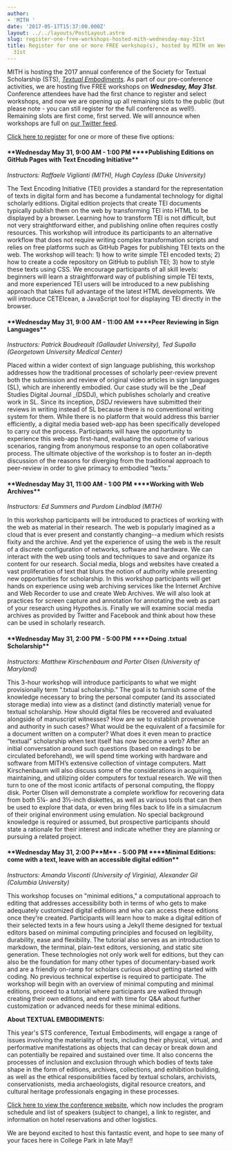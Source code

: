 ```yaml
---
author:
- 'MITH '
date: '2017-05-17T15:37:00.000Z'
layout: ../../layouts/PostLayout.astro
slug: register-one-free-workshops-hosted-mith-wednesday-may-31st
title: Register for one or more FREE workshop(s), hosted by MITH on Wednesday, May
  31st
---
```


MITH is hosting the 2017 annual conference of the Society for Textual Scholarship (STS), [_Textual Embodiments_](http://mith.umd.edu/sts2017). As part of our pre-conference activities, we are hosting five FREE workshops on **_Wednesday, May 31st_**. Conference attendees have had the first chance to register and select workshops, and now we are opening up all remaining slots to the public (but please note - you can still register for the full conference as well!). Remaining slots are first come, first served. We will announce when workshops are full on [our Twitter feed](https://twitter.com/UMD_MITH).

[Click here to register](https://app.certain.com/profile/form/index.cfm?PKformID=0x25604792c18) for one or more of these five options:

#### **Wednesday May 31, 9:00 AM - 1:00 PM \*\***Publishing Editions on GitHub Pages with Text Encoding Initiative\*\*

_Instructors: Raffaele Viglianti (MITH), Hugh Cayless (Duke University)_

The Text Encoding Initiative (TEI) provides a standard for the representation of texts in digital form and has become a fundamental technology for digital scholarly editions. Digital edition projects that create TEI documents typically publish them on the web by transforming TEI into HTML to be displayed by a browser. Learning how to transform TEI is not difficult, but not very straightforward either, and publishing online often requires costly resources. This workshop will introduce its participants to an alternative workflow that does not require writing complex transformation scripts and relies on free platforms such as GitHub Pages for publishing TEI texts on the web. The workshop will teach: 1) how to write simple TEI encoded texts; 2) how to create a code repository on GitHub to publish TEI; 3) how to style these texts using CSS. We encourage participants of all skill levels: beginners will learn a straightforward way of publishing simple TEI texts, and more experienced TEI users will be introduced to a new publishing approach that takes full advantage of the latest HTML developments. We will introduce CETEIcean, a JavaScript tool for displaying TEI directly in the browser.

#### **Wednesday May 31, 9:00 AM - 11:00 AM \*\***Peer Reviewing in Sign Languages\*\*

_Instructors: Patrick Boudreault (Gallaudet University), Ted Supalla (Georgetown University Medical Center)_

Placed within a wider context of sign language publishing, this workshop addresses how the traditional processes of scholarly peer-review prevent both the submission and review of original video articles in sign languages (SL), which are inherently embodied. Our case study will be the _Deaf Studies Digital Journal _(DSDJ), which publishes scholarly and creative work in SL. Since its inception, _DSDJ_ reviewers have submitted their reviews in writing instead of SL because there is no conventional writing system for them. While there is no platform that would address this barrier efficiently, a digital media based web-app has been specifically developed to carry out the process. Participants will have the opportunity to experience this web-app first-hand, evaluating the outcome of various scenarios, ranging from anonymous response to an open collaborative process. The ultimate objective of the workshop is to foster an in-depth discussion of the reasons for diverging from the traditional approach to peer-review in order to give primacy to embodied “texts.”

#### **Wednesday May 31, 11:00 AM - 1:00 PM \*\***Working with Web Archives\*\*

_Instructors: Ed Summers and Purdom Lindblad (MITH)_

In this workshop participants will be introduced to practices of working with the web as material in their research. The web is popularly imagined as a cloud that is ever present and constantly changing--a medium which resists fixity and the archive. And yet the experience of using the web is the result of a discrete configuration of networks, software and hardware. We can interact with the web using tools and techniques to save and organize its content for our research. Social media, blogs and websites have created a vast proliferation of text that blurs the notion of authority while presenting new opportunities for scholarship. In this workshop participants will get hands on experience using web archiving services like the Internet Archive and Web Recorder to use and create Web Archives. We will also look at practices for screen capture and annotation for annotating the web as part of your research using Hypothes.is. Finally we will examine social media archives as provided by Twitter and Facebook and think about how these can be used in scholarly research.

#### **Wednesday May 31, 2:00 PM - 5:00 PM \*\***Doing .txtual Scholarship\*\*

_Instructors: Matthew Kirschenbaum and Porter Olsen (University of Maryland)_

This 3-hour workshop will introduce participants to what we might provisionally term “.txtual scholarship.” The goal is to furnish some of the knowledge necessary to bring the personal computer (and its associated storage media) into view as a distinct (and distinctly material) venue for textual scholarship. How should digital files be recovered and evaluated alongside of manuscript witnesses? How are we to establish provenance and authority in such cases? What would be the equivalent of a facsimile for a document written on a computer? What does it even mean to practice “textual” scholarship when text itself has now become a verb? After an initial conversation around such questions (based on readings to be circulated beforehand), we will spend time working with hardware and software from MITH’s extensive collection of vintage computers. Matt Kirschenbaum will also discuss some of the considerations in acquiring, maintaining, and utilizing older computers for textual research. We will then turn to one of the most iconic artifacts of personal computing, the floppy disk. Porter Olsen will demonstrate a complete workflow for recovering data from both 5¼- and 3½-inch diskettes, as well as various tools that can then be used to explore that data, or even bring files back to life in a simulacrum of their original environment using emulation. No special background knowledge is required or assumed, but prospective participants should state a rationale for their interest and indicate whether they are planning or pursuing a related project.

#### **Wednesday May 31, 2:00 P\*\***M\***\* - 5:00 PM \*\***Minimal Editions: come with a text, leave with an accessible digital edition\*\*

_Instructors: Amanda Visconti (University of Virginia), Alexander Gil (Columbia University)_

This workshop focuses on "minimal editions," a computational approach to editing that addresses accessibility both in terms of who gets to make adequately customized digital editions and who can access these editions once they're created. Participants will learn how to make a digital edition of their selected texts in a few hours using a Jekyll theme designed for textual editors based on minimal computing principles and focused on legibility, durability, ease and flexibility. The tutorial also serves as an introduction to markdown, the terminal, plain-text editors, versioning, and static site generation. These technologies not only work well for editions, but they can also be the foundation for many other types of documentary-based work and are a friendly on-ramp for scholars curious about getting started with coding. No previous technical expertise is required to participate. The workshop will begin with an overview of minimal computing and minimal editions, proceed to a tutorial where participants are walked through creating their own editions, and end with time for Q&A about further customization or advanced needs for these minimal editions.

**About TEXTUAL EMBODIMENTS:**

This year's STS conference, Textual Embodiments, will engage a range of issues involving the materiality of texts, including their physical, virtual, and performative manifestations as objects that can decay or break down and can potentially be repaired and sustained over time. It also concerns the processes of inclusion and exclusion through which bodies of texts take shape in the form of editions, archives, collections, and exhibition building, as well as the ethical responsibilities faced by textual scholars, archivists, conservationists, media archaeologists, digital resource creators, and cultural heritage professionals engaging in these processes.

[Click here to view the conference website](http://mith.umd.edu/sts2017), which now includes the program schedule and list of speakers (subject to change), a link to register, and information on hotel reservations and other logistics.

We are beyond excited to host this fantastic event, and hope to see many of your faces here in College Park in late May!!